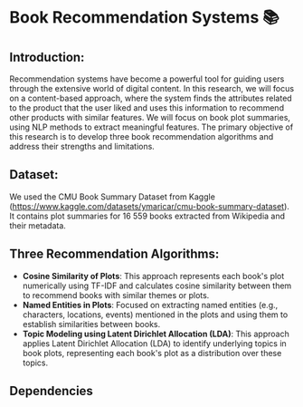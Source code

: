# **Book Recommendation Systems 📚**
## **Introduction:** 
Recommendation systems have become a powerful tool for guiding users through the extensive world of digital content. In this research, we will focus on a content-based approach, where the system finds the attributes related to the product that the user liked and uses this information to recommend other products with similar features. 
We will focus on book plot summaries, using NLP methods to extract meaningful features. The primary objective of this research is to develop three book recommendation algorithms and address their strengths and limitations.

## **Dataset:** 
We used the CMU Book Summary Dataset from Kaggle (https://www.kaggle.com/datasets/ymaricar/cmu-book-summary-dataset). It contains plot summaries for 16 559 books extracted from Wikipedia and their metadata.

## **Three Recommendation Algorithms:**
- **Cosine Similarity of Plots**:
This approach represents each book's plot numerically using TF-IDF and calculates cosine similarity between them to recommend books with similar themes or plots.
- **Named Entities in Plots**:
Focused on extracting named entities (e.g., characters, locations, events) mentioned in the plots and using them to establish similarities between books.
- **Topic Modeling using Latent Dirichlet Allocation (LDA)**:
This approach applies Latent Dirichlet Allocation (LDA) to identify underlying topics in book plots, representing each book's plot as a distribution over these topics.

## **Dependencies**
